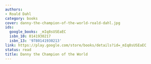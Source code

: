 ```yaml
---
authors:
- Roald Dahl
category: books
cover: danny-the-champion-of-the-world-roald-dahl.jpg
ids:
  google_books: _mIq8sUSEaEC
  isbn_10: 0141930217
  isbn_13: '9780141930213'
link: https://play.google.com/store/books/details?id=_mIq8sUSEaEC
status: read
title: Danny the Champion of the World
---
```

